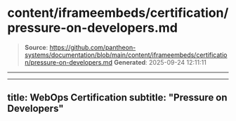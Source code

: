 # content/iframeembeds/certification/pressure-on-developers.md

> **Source**: https://github.com/pantheon-systems/documentation/blob/main/content/iframeembeds/certification/pressure-on-developers.md
> **Generated**: 2025-09-24 12:11:11

---

---
title: WebOps Certification
subtitle: "Pressure on Developers"
---

<Partial file="certification-guide/pressure-on-developers.md" />
